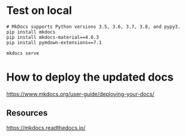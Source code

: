 
# Test on local
```
# MkDocs supports Python versions 3.5, 3.6, 3.7, 3.8, and pypy3.
pip install mkdocs
pip install mkdocs-material==4.6.3
pip install pymdown-extensions==7.1

mkdocs serve
```

# How to deploy the updated docs
https://www.mkdocs.org/user-guide/deploying-your-docs/

## Resources
https://mkdocs.readthedocs.io/


